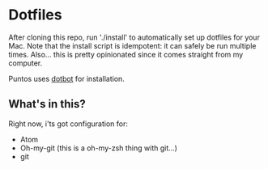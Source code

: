 # Dotfiles

After cloning this repo, run './install' to automatically set up dotfiles for your Mac. Note that the install script is idempotent: it can safely be run multiple times. Also... this is pretty opinionated since it comes straight from my computer.

Puntos uses [dotbot](https://github.com/anishathalye/dotbot) for installation.

## What's in this?

Right now, i'ts got configuration for:
- Atom
- Oh-my-git (this is a oh-my-zsh thing with git...)
- git

